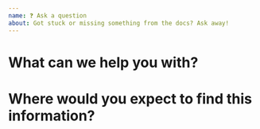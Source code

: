 ```yaml
---
name: ❓ Ask a question
about: Got stuck or missing something from the docs? Ask away!
---
```


# What can we help you with?

<!-- Try to explain your question with as much detail as you can provide. -->

# Where would you expect to find this information?

<!-- Feel free to point us where with links or even proposing new sections or pages in the documentation. -->


